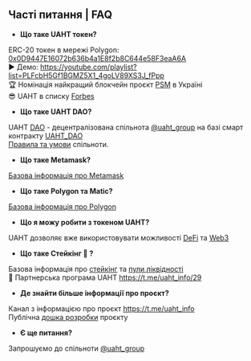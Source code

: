 ## Часті питання | FAQ
 
+ **Що таке UAHT токен?**

ERC-20 токен в мережі Polygon: [0x0D9447E16072b636b4a1E8f2b8C644e58F3eaA6A](https://polygonscan.com/token/0x0d9447e16072b636b4a1e8f2b8c644e58f3eaa6a)\
▶️ Демо: https://youtube.com/playlist?list=PLFcbH5Gf1BGMZ5X1_4goLV89XS3J_fPpp \
🏆 Номінація найкращий блокчейн проєкт [PSM](https://psm7.com/) в Україні \
😎 UAHT в списку [Forbes](https://www.forbes.com/digital-assets/assets/uaht.io-uaht/) 

+ **Що таке UAHT DAO?**

UAHT [DAO](https://academy.binance.com/uk/articles/decentralized-autonomous-organizations-daos-explained) - децентралізована спільнота [@uaht_group](https://t.me/uaht_group) на базі смарт контракту [UAHT_DAO](https://polygonscan.com/address/0xa3b597358724D07d562615ce2AC8f85a38777257#code)\
[Правила та умови](https://github.com/starscrowding/UAHT#readme) спільноти.

+ **Що таке Metamask?**

[Базова інформація про Metamask](https://academy.binance.com/uk/articles/how-to-use-metamask)

+ **Що таке Polygon та Matic?**

[Базова інформація про Polygon](https://academy.binance.com/uk/articles/what-is-polygon-matic) 

+ **Що я можу робити з токеном UAHT?**

UAHT дозволяє вже використовувати можливості [DeFi](https://academy.binance.com/uk/articles/the-complete-beginners-guide-to-decentralized-finance-defi) та [Web3](https://academy.binance.com/uk/articles/web2-vs-web3-which-is-better) 

+ **Що таке Стейкінг 🌱 ?**

Базова інформація про [стейкінг](https://academy.binance.com/uk/articles/what-is-staking) та [пули ліквідності](https://academy.binance.com/uk/articles/what-are-liquidity-pools-in-defi) \
🤝 Партнерська програма UAHT https://t.me/uaht_info/29

+ **Де знайти більше інформації про проєкт?**

Канал з інформацією про проєкт https://t.me/uaht_info \
Публічна [дошка розробки](https://starscrowding.notion.site/starscrowding/UAHT-4a02f50e900d4f7f80d71c37a772edfe) проєкту

+ **Є ще питання?**

Запрошуємо до спільноти [@uaht_group](https://t.me/uaht_group)

